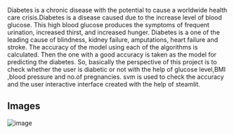 Diabetes is a chronic disease with the potential to cause a worldwide health care crisis.Diabetes is a disease caused due to the increase level of blood glucose. This high blood glucose produces the symptoms of frequent urination, increased thirst, and increased hunger. Diabetes is a one of the leading cause of blindness, kidney failure, amputations, heart failure and stroke. 
The accuracy of the model using each of the algorithms is calculated. Then the one with a good accuracy is taken as the model for predicting the diabetes.
So, basically the perspective of this project is to check whether the user is diabetic or not with the help of glucose level,BMI ,blood pressure and no.of pregnancies.
svm is used to check the accuracy and the user interactive interface created with the help of steamlit.

## Images

![image](https://github.com/user-attachments/assets/89964232-95dc-4af0-9474-f7ace067dc2d)
